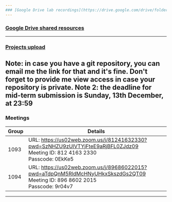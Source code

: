 ```yaml
---
### [Google Drive lab recordings](https://drive.google.com/drive/folders/1zwnfYLS_9492s7pc29W67c2HsqZ-GX-W?usp=sharing)
---
```

### [Google Drive shared resources](https://drive.google.com/drive/u/1/folders/1OHCTb9g0e-TXQkPKdRpWZGbfmBxWqQ02)
---
### [Projects upload](https://drive.google.com/drive/folders/1mO5b4ybHc7WdV1X7UTdYXDMdqxEySoTt?usp=sharing)
Note: in case you have a git repository, you can email me the link for that and it's fine. Don't forget to provide me view access in case your repository is private.
Note 2: the deadline for mid-term submission is Sunday, 13th December, at 23:59
---
### Meetings

| Group | Details |
| ----------- | ----------- |
| 1093 | URL: https://us02web.zoom.us/j/81241632330?pwd=SzNHZU9zUlVTYjFteE9aRjBFL0ZJdz09 <br>Meeting ID: 812 4163 2330 <br>Passcode: 0EkKe5 |
| 1094 | URL: https://us02web.zoom.us/j/89686022015?pwd=aTdpQnM5RldMcHNyUHkxSkszdGs2QT09 <br>Meeting ID: 896 8602 2015 <br>Passcode: 9r04v7 |

---
